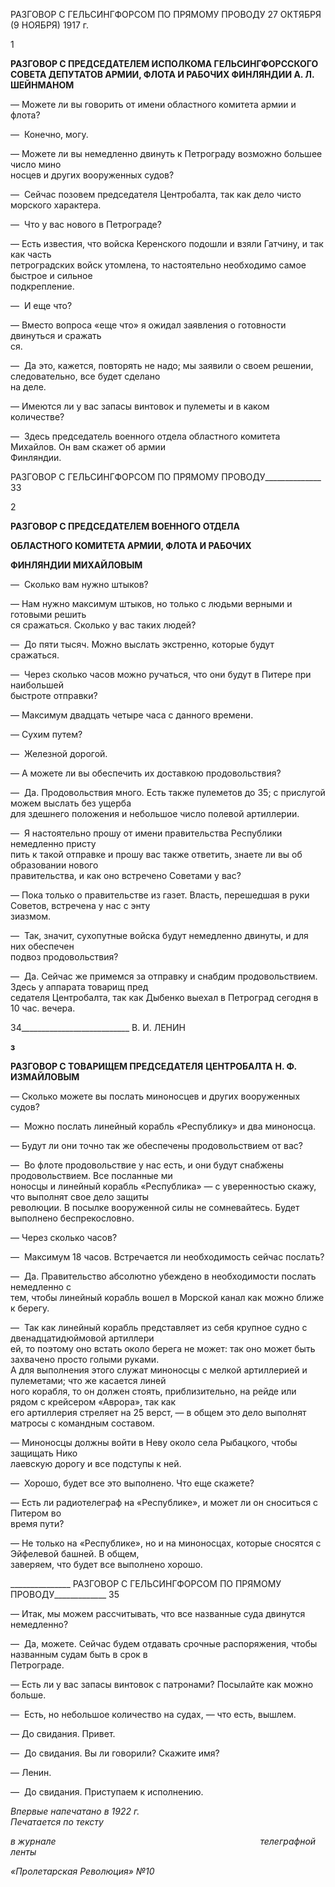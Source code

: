 РАЗГОВОР С ГЕЛЬСИНГФОРСОМ ПО ПРЯМОМУ ПРОВОДУ 27 ОКТЯБРЯ (9 НОЯБРЯ) 1917 г.

1

**РАЗГОВОР С ПРЕДСЕДАТЕЛЕМ ИСПОЛКОМА ГЕЛЬСИНГФОРССКОГО СОВЕТА ДЕПУТАТОВ АРМИИ, ФЛОТА И РАБОЧИХ ФИНЛЯНДИИ А. Л. ШЕЙНМАНОМ**

— Можете ли вы говорить от имени областного комитета армии и флота?

—  Конечно, могу.

— Можете ли вы немедленно двинуть к Петрограду возможно большее число мино­  
носцев и других вооруженных судов?

—  Сейчас позовем председателя Центробалта, так как дело чисто морского характера.

—  Что у вас нового в Петрограде?

— Есть известия, что войска Керенского подошли и взяли Гатчину, и так как часть  
петроградских войск утомлена, то настоятельно необходимо самое быстрое и сильное  
подкрепление.

—  И еще что?

— Вместо вопроса «еще что» я ожидал заявления о готовности двинуться и сражать­  
ся.

—  Да это, кажется, повторять не надо; мы заявили о своем решении, следовательно, все будет сделано  
на деле.

— Имеются ли у вас запасы винтовок и пулеметы и в каком количестве?

—  Здесь председатель военного отдела областного комитета Михайлов. Он вам скажет об армии  
Финляндии.

  

РАЗГОВОР С ГЕЛЬСИНГФОРСОМ ПО ПРЯМОМУ ПРОВОДУ______________ 33

2

**РАЗГОВОР С ПРЕДСЕДАТЕЛЕМ ВОЕННОГО ОТДЕЛА**

**ОБЛАСТНОГО КОМИТЕТА АРМИИ, ФЛОТА И РАБОЧИХ**

**ФИНЛЯНДИИ МИХАЙЛОВЫМ**

—  Сколько вам нужно штыков?

— Нам нужно максимум штыков, но только с людьми верными и готовыми решить­  
ся сражаться. Сколько у вас таких людей?

—  До пяти тысяч. Можно выслать экстренно, которые будут сражаться.

—  Через сколько часов можно ручаться, что они будут в Питере при наибольшей  
быстроте отправки?

— Максимум двадцать четыре часа с данного времени.

— Сухим путем?

—  Железной дорогой.

— А можете ли вы обеспечить их доставкою продовольствия?

—  Да. Продовольствия много. Есть также пулеметов до 35; с прислугой можем выслать без ущерба  
для здешнего положения и небольшое число полевой артиллерии.

—  Я настоятельно прошу от имени правительства Республики немедленно присту­  
пить к такой отправке и прошу вас также ответить, знаете ли вы об образовании нового  
правительства, и как оно встречено Советами у вас?

— Пока только о правительстве из газет. Власть, перешедшая в руки Советов, встречена у нас с энту­  
зиазмом.

—  Так, значит, сухопутные войска будут немедленно двинуты, и для них обеспечен  
подвоз продовольствия?

—  Да. Сейчас же примемся за отправку и снабдим продовольствием. Здесь у аппарата товарищ пред­  
седателя Центробалта, так как Дыбенко выехал в Петроград сегодня в 10 час. вечера.

  

34___________________________ В. И. ЛЕНИН

**з**

**РАЗГОВОР С ТОВАРИЩЕМ ПРЕДСЕДАТЕЛЯ** **ЦЕНТРОБАЛТА** **Η. Φ.** **ИЗМАЙЛОВЫМ**

— Сколько можете вы послать миноносцев и других вооруженных судов?

—  Можно послать линейный корабль «Республику» и два миноносца.

— Будут ли они точно так же обеспечены продовольствием от вас?

—  Во флоте продовольствие у нас есть, и они будут снабжены продовольствием. Все посланные ми­  
ноносцы и линейный корабль «Республика» — с уверенностью скажу, что выполнят свое дело защиты  
революции. В посылке вооруженной силы не сомневайтесь. Будет выполнено беспрекословно.

— Через сколько часов?

—  Максимум 18 часов. Встречается ли необходимость сейчас послать?

—  Да. Правительство абсолютно убеждено в необходимости послать немедленно с  
тем, чтобы линейный корабль вошел в Морской канал как можно ближе к берегу.

—  Так как линейный корабль представляет из себя крупное судно с двенадцатидюймовой артиллери­  
ей, то поэтому оно встать около берега не может: так оно может быть захвачено просто голыми руками.  
А для выполнения этого служат миноносцы с мелкой артиллерией и пулеметами; что же касается линей­  
ного корабля, то он должен стоять, приблизительно, на рейде или рядом с крейсером «Аврора», так как  
его артиллерия стреляет на 25 верст, — в общем это дело выполнят матросы с командным составом.

— Миноносцы должны войти в Неву около села Рыбацкого, чтобы защищать Нико­  
лаевскую дорогу и все подступы к ней.

—  Хорошо, будет все это выполнено. Что еще скажете?

— Есть ли радиотелеграф на «Республике», и может ли он сноситься с Питером во  
время пути?

— Не только на «Республике», но и на миноносцах, которые сносятся с Эйфелевой башней. В общем,  
заверяем, что будет все выполнено хорошо.

  

_______________ РАЗГОВОР С ГЕЛЬСИНГФОРСОМ ПО ПРЯМОМУ ПРОВОДУ_____________ 35

— Итак, мы можем рассчитывать, что все названные суда двинутся немедленно?

—  Да, можете. Сейчас будем отдавать срочные распоряжения, чтобы названным судам быть в срок в  
Петрограде.

— Есть ли у вас запасы винтовок с патронами? Посылайте как можно больше.

—  Есть, но небольшое количество на судах, — что есть, вышлем.

— До свидания. Привет.

—  До свидания. Вы ли говорили? Скажите имя?

— Ленин.

—  До свидания. Приступаем к исполнению.

_Впервые напечатано в 1922 г.                                                               Печатается по тексту_

_в журнале_                                                                                   _телеграфной ленты_

_«Пролетарская Революция» №10_